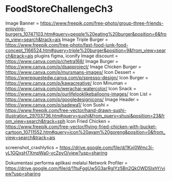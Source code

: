 # FoodStoreChallengeCh3
Image Banner = https://www.freepik.com/free-photo/group-three-friends-enjoying-burgers_10747103.htm#query=people%20eating%20burger&position=6&from_view=search&track=ais
Image Triple Burger = https://www.freepik.com/free-photo/fast-food-junk-food-concept_1166524.htm#query=triple%20burger&position=9&from_view=search&track=ais
plugins figma, iconify
Image discount = https://www.canva.com/p/chetra168/
Image Burger = https://www.canva.com/p/dsapproject/
Image Chicken Burger = https://www.canva.com/p/mursmans-images/
Icon  Dessert = https://wwrequestedw.canva.com/p/spresso-design/
Icon Burger = https://www.canva.com/p/kawacreative/
Icon Minuman = https://www.canva.com/p/werachai-watercolor/
Icon Snack = https://www.canva.com/p/ourlifelooklikeballoons-images/
Icon List = https://www.canva.com/p/googledesignicons/
Image Header = https://www.canva.com/p/sadewa1/
Icon Sushi = https://www.freepik.com/free-vector/hand-drawn-sushi-illustration_29703736.htm#query=sushi&from_query=shusi&position=23&from_view=search&track=sph
Icon Fried Chicken = https://www.freepik.com/free-vector/flying-fried-chicken-with-bucket-cartoon_10711552.htm#query=icon%20ayam%20goreng&position=0&from_view=search&track=ais

screenshot_crashlytics = https://drive.google.com/file/d/1Kxj0Wmc3i-yL1GQxsH7XmpWa0-vcZpyO/view?usp=sharing

Dokumentasi performa aplikasi melalui Network Profiler = https://drive.google.com/file/d/11tuFggUw5G3arRgIYz5Bn2QkOWDSIxhY/view?usp=sharing
